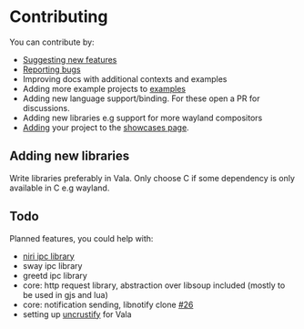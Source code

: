 # Contributing

You can contribute by:
- [Suggesting new features](https://github.com/Aylur/astal/issues/new?assignees=&labels=enhancement&projects=&template=feature_request.md&title=)
- [Reporting bugs](https://github.com/Aylur/astal/issues/new?assignees=&labels=bug&projects=&template=bug_report.md&title=)
- Improving docs with additional contexts and examples
- Adding more example projects to [examples](https://github.com/Aylur/astal/tree/main/examples)
- Adding new language support/binding. For these open a PR for discussions.
- Adding new libraries e.g support for more wayland compositors
- [Adding](https://github.com/Aylur/astal/tree/main/docs#add-your-creation-to-the-showcases-page) your project to the [showcases page](https://aylur.github.io/astal/showcases/).

## Adding new libraries

Write libraries preferably in Vala. Only choose C if some dependency is only available in C e.g wayland.

## Todo

Planned features, you could help with:
- [niri ipc library](https://github.com/Aylur/astal/issues/8)
- sway ipc library
- greetd ipc library
- core: http request library, abstraction over libsoup included (mostly to be used in gjs and lua)
- core: notification sending, libnotify clone [#26](https://github.com/Aylur/astal/issues/26)
- setting up [uncrustify](https://github.com/uncrustify/uncrustify) for Vala
